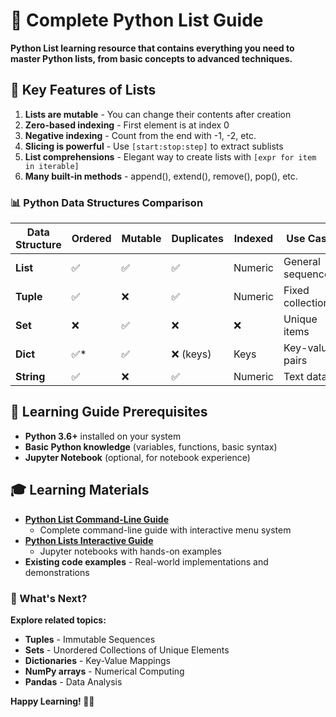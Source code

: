 # 🐍 Complete Python List Guide
**Python List learning resource that contains everything you need to master Python lists, from basic concepts to advanced techniques.**

## 🔑 Key Features of Lists

1. **Lists are mutable** - You can change their contents after creation
2. **Zero-based indexing** - First element is at index 0
3. **Negative indexing** - Count from the end with -1, -2, etc.
4. **Slicing is powerful** - Use `[start:stop:step]` to extract sublists
5. **List comprehensions** - Elegant way to create lists with `[expr for item in iterable]`
6. **Many built-in methods** - append(), extend(), remove(), pop(), etc. 

### 📊 Python Data Structures Comparison

| Data Structure | Ordered | Mutable | Duplicates | Indexed | Use Case |
|----------------|---------|---------|------------|---------|----------|
| **List** | ✅ | ✅ | ✅ | Numeric | General sequences |
| **Tuple** | ✅ | ❌ | ✅ | Numeric | Fixed collections |
| **Set** | ❌ | ✅ | ❌ | ❌ | Unique items |
| **Dict** | ✅* | ✅ | ❌ (keys) | Keys | Key-value pairs |
| **String** | ✅ | ❌ | ✅ | Numeric | Text data |

## 🔧 Learning Guide Prerequisites

- **Python 3.6+** installed on your system
- **Basic Python knowledge** (variables, functions, basic syntax)
- **Jupyter Notebook** (optional, for notebook experience)

## 🎓 Learning Materials

- **[Python List Command-Line Guide](./CommandLine/PYTHON_LISTS_COMMAND_LINE_GUIDE.md)**
    - Complete command-line guide with interactive menu system
- **[Python Lists Interactive Guide](./Notebooks/PYTHON_LIST_INTERACTIVE_NOTEBOOK_GUIDE.md)**
    - Jupyter notebooks with hands-on examples
- **Existing code examples** - Real-world implementations and demonstrations

### 📖 What's Next?

**Explore related topics:**
- **Tuples** - Immutable Sequences
- **Sets** - Unordered Collections of Unique Elements
- **Dictionaries** - Key-Value Mappings
- **NumPy arrays** - Numerical Computing
- **Pandas** - Data Analysis


**Happy Learning! 🐍✨**

















